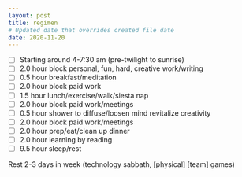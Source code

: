 ```yaml
---
layout: post
title: regimen
# Updated date that overrides created file date
date: 2020-11-20
---
```


- [ ] Starting around 4-7:30 am (pre-twilight to sunrise)
- [ ] 2.0 hour block personal, fun, hard, creative work/writing
- [ ] 0.5 hour breakfast/meditation
- [ ] 2.0 hour block paid work
- [ ] 1.5 hour lunch/exercise/walk/siesta nap
- [ ] 2.0 hour block paid work/meetings
- [ ] 0.5 hour shower to diffuse/loosen mind revitalize creativity
- [ ] 2.0 hour block paid work/meetings
- [ ] 2.0 hour prep/eat/clean up dinner
- [ ] 2.0 hour learning by reading
- [ ] 9.5 hour sleep/rest

Rest 2-3 days in week
(technology sabbath, 
[physical] [team] games)
